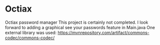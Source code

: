 # Octiax
Octiax password manager
This project is certainly not completed. I look forward to adding a graphical see your passwords feature in Main.java
One external library was used: https://mvnrepository.com/artifact/commons-codec/commons-codec/
